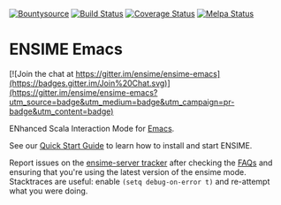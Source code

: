[![Bountysource](https://www.bountysource.com/badge/tracker?tracker_id=239449)](https://www.bountysource.com/trackers/239449-ensime?utm_source=239449&utm_medium=shield&utm_campaign=TRACKER_BADGE)
[![Build Status](https://api.shippable.com/projects/5504572d5ab6cc13529ad12e/badge?branchName=master)](https://app.shippable.com/projects/5504572d5ab6cc13529ad12e/builds/latest)
[![Coverage Status](https://coveralls.io/repos/ensime/ensime-emacs/badge.svg?branch=master)](https://coveralls.io/r/ensime/ensime-emacs?branch=master)
[![Melpa Status](http://melpa.milkbox.net/packages/ensime-badge.svg)](http://melpa.milkbox.net/#/ensime)


# ENSIME Emacs

[![Join the chat at https://gitter.im/ensime/ensime-emacs](https://badges.gitter.im/Join%20Chat.svg)](https://gitter.im/ensime/ensime-emacs?utm_source=badge&utm_medium=badge&utm_campaign=pr-badge&utm_content=badge)

ENhanced Scala Interaction Mode for [Emacs](http://www.gnu.org/software/emacs/).

See our [Quick Start Guide](http://github.com/ensime/ensime-server/wiki/Quick-Start-Guide) to learn how to install and start ENSIME.

Report issues on the [ensime-server tracker](https://github.com/ensime/ensime-server/issues) after checking the [FAQs](https://github.com/ensime/ensime-server/issues?q=label%3AFAQ) and ensuring that you're using the latest version of the ensime mode. Stacktraces are useful: enable `(setq debug-on-error t)` and re-attempt what you were doing.

